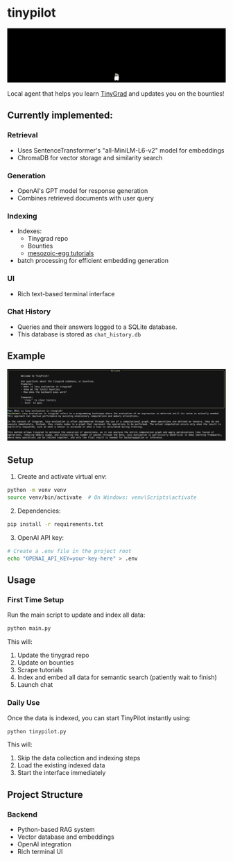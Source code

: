 # tinypilot
![TinyPilot Main Interface](assets/main-tinypilot.png)

Local agent that helps you learn [TinyGrad](https://github.com/tinygrad/tinygrad) and updates you on the bounties!

## Currently implemented:

### Retrieval
- Uses SentenceTransformer's "all-MiniLM-L6-v2" model for embeddings
- ChromaDB for vector storage and similarity search

### Generation 
- OpenAI's GPT model for response generation
- Combines retrieved documents with user query

### Indexing
- Indexes:
  - Tinygrad repo
  - Bounties
  - [mesozoic-egg tutorials](https://github.com/mesozoic-egg/tinygrad-notes)
- batch processing for efficient embedding generation

### UI
- Rich text-based terminal interface

### Chat History
- Queries and their answers logged to a SQLite database.
- This database is stored as `chat_history.db`

## Example

![TinyPilot Usage](assets/usage-tinypilot.png)

## Setup

1. Create and activate virtual env:
```bash
python -m venv venv
source venv/bin/activate  # On Windows: venv\Scripts\activate
```

2. Dependencies:
```bash
pip install -r requirements.txt
```

3. OpenAI API key:
```bash
# Create a .env file in the project root
echo "OPENAI_API_KEY=your-key-here" > .env
```

## Usage

### First Time Setup
Run the main script to update and index all data:
```bash
python main.py
```

This will:
1. Update the tinygrad repo
2. Update on bounties
3. Scrape tutorials
4. Index and embed all data for semantic search (patiently wait to finish)
5. Launch chat

### Daily Use
Once the data is indexed, you can start TinyPilot instantly using:
```bash
python tinypilot.py
```

This will:
1. Skip the data collection and indexing steps
2. Load the existing indexed data
3. Start the interface immediately

## Project Structure

### Backend
- Python-based RAG system
- Vector database and embeddings
- OpenAI integration
- Rich terminal UI



